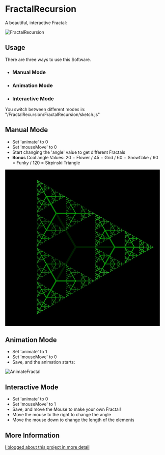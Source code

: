 # FractalRecursion

A beautiful, interactive Fractal:

![FractalRecursion](https://github.com/johnnyawesome/FractalRecursion/blob/master/FractalRecursion/DemoImg/FractalRecursion.gif)

## Usage

There are three ways to use this Software.

- ### Manual Mode
- ### Animation Mode
- ### Interactive Mode

You switch between different modes in: "/FractalRecursion/FractalRecursion/sketch.js"

## Manual Mode

- Set 'animate' to 0
- Set 'mouseMove' to 0
- Start changing the 'angle' value to get different Fractals
- **Bonus** Cool angle Values: 20 = Flower / 45 = Grid / 60 = Snowflake / 90 = Funky / 120 = Sirpinski Triangle

![Sirpinski](https://github.com/johnnyawesome/FractalRecursion/blob/master/FractalRecursion/DemoImg/FractalRecursion.jpg)

## Animation Mode

- Set 'animate' to 1
- Set 'mouseMove' to 0
- Save, and the animation starts:

![AnimateFractal](https://github.com/johnnyawesome/FractalRecursion/blob/master/FractalRecursion/DemoImg/FractalRecursionAnimate.gif)

## Interactive Mode

- Set 'animate' to 0
- Set 'mouseMove' to 1
- Save, and move the Mouse to make your own Fractal!
- Move the mouse to the right to change the angle
- Move the mouse down to change the length of the elements



## More Information

[I blogged about this project in more detail](https://breaksome.tech/creating-an-interactive-fractal-in-p5js/)
